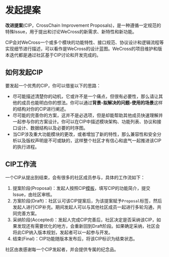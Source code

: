 # 发起提案

**改进提案**(CIP，CrossChain Improvement Proposals)，是一种遵循一定规范的特殊Issue，用于提出和讨论WeCross的新需求、新特性和新功能。

CIP会对WeCross一个或多个模块的功能特性、接口规范、协议设计和逻辑流程等实现细节进行描述，可以看作是WeCross的设计蓝图。WeCross的项目维护和版本迭代都是通过社区基于CIP讨论和开发完成的。

## 如何发起CIP

要发起一个优秀的CIP，你可以借鉴以下的思路：

- 尽可能描述清楚你的动机，它或许不是一个痛点，但很有必要性，那么请让其他的成员也能明白你的想法。你可以通过**背景-拟解决的问题-使用的场景**这样的结构对你的CIP进行阐述。
- 尽可能的完善你的方案，这并不是必选项，但是却能帮助其他成员快速理解并一起参与你的方案设计。你可以在CIP中描述模块架构、功能列表、协议和接口设计、数据结构以及必要的时序图。
- 当CIP涉及重大功能模块的更改，或者增加了新的特性，那么兼容性和安全分析以及版权声明是不可或缺的，这样整个社区才有信心和底气一起推进该CIP的执行进程。

## CIP工作流

一个CIP从提出到结束，会有很多的社区成员参与，具体的工作流如下：

1. 提案阶段(Proposal)：发起人按照CIP[模板](https://github.com/WeBankBlockchain/WeCross/issues/new/choose)，填写CIP的功能简介，提交Issue，由社区审核。
2. 方案阶段(Draft)：社区认可该CIP提案后，为该提案赋予`Proposal`标签，然后发起人进行CIP补充。期间发起人可以与其他社区成员一起进行多轮沟通，共同完善方案。
3. 采纳阶段(Accepted)：发起人完成CIP完善后，社区决定是否采纳该CIP，如果发现还有需要优化的地方，会重新回到Draft阶段。如果确定采纳，社区会将此CIP纳入版本规划，发起者可以一起参与开发。
4. 结束(Final)：CIP功能随版本发布后，将该CIP标识为结束状态。

社区由衷感谢每一个CIP发起者，并会提供专属的纪念品。
